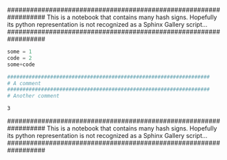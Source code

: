 ##################################################################
This is a notebook that contains many hash signs.
Hopefully its python representation is not recognized as a Sphinx Gallery script...
##################################################################

```python
some = 1
code = 2
some+code

##################################################################
# A comment
##################################################################
# Another comment
```
```
3
```
##################################################################
This is a notebook that contains many hash signs.
Hopefully its python representation is not recognized as a Sphinx Gallery script...
##################################################################
